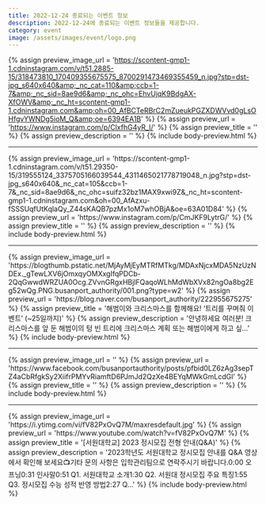 ```yaml
---
title: 2022-12-24 종료되는 이벤트 정보
description: 2022-12-24에 종료되는 이벤트 정보들을 제공합니다.
category: event
image: /assets/images/event/logo.png
---
```

{% assign preview_image_url = 'https://scontent-gmp1-1.cdninstagram.com/v/t51.2885-15/318473810_170409355675575_8700291473469355459_n.jpg?stp=dst-jpg_s640x640&amp;_nc_cat=110&amp;ccb=1-7&amp;_nc_sid=8ae9d6&amp;_nc_ohc=EhvUjqK9BdgAX-XfOWV&amp;_nc_ht=scontent-gmp1-1.cdninstagram.com&amp;oh=00_AfBCTeRBrC2mZueukPGZXDWVvd0gLsOHfgvYWNDg5ioM_Q&amp;oe=6394EA1B' %}
{% assign preview_url = 'https://www.instagram.com/p/ClxfhG4yR_I/' %}
{% assign preview_title = '' %}
{% assign preview_description = '' %}
{% include body-preview.html %}
<hr>{% assign preview_image_url = 'https://scontent-gmp1-1.cdninstagram.com/v/t51.29350-15/319555124_3375705166039544_4311465021778719048_n.jpg?stp=dst-jpg_s640x640&amp;_nc_cat=105&amp;ccb=1-7&amp;_nc_sid=8ae9d6&amp;_nc_ohc=suifz32bz1MAX9xwi9Z&amp;_nc_ht=scontent-gmp1-1.cdninstagram.com&amp;oh=00_AfAzxu-fSSSUqfUtKqlaQy_Z44sKAQB7pzMx1oM7whOBjA&amp;oe=63A01D84' %}
{% assign preview_url = 'https://www.instagram.com/p/CmJKF9LytrG/' %}
{% assign preview_title = '' %}
{% assign preview_description = '' %}
{% include body-preview.html %}
<hr>{% assign preview_image_url = 'https://blogthumb.pstatic.net/MjAyMjEyMTRfMTkg/MDAxNjcxMDA5NzUzNDEx._gTewLXV6jOmxqyOMXxgIfqPDCb-2QqGwwdWRZUA0Ocg.ZVvnGRgxHBjlFQaqoWLhMdWbXVx82ngOa8bg2Eg52wQg.PNG.busanport_authority/001.png?type=w2' %}
{% assign preview_url = 'https://blog.naver.com/busanport_authority/222955675275' %}
{% assign preview_title = '해범이와 크리스마스를 함께해요! &lsquo;트리를 꾸며줘 이벤트&rsquo; (~25일까지)' %}
{% assign preview_description = '안녕하세요 여러분! 크리스마스를 앞 둔 해범이의 텅 빈 트리에 크리스마스 계획 또는 해범이에게 하고 싶...' %}
{% include body-preview.html %}
<hr>{% assign preview_image_url = '' %}
{% assign preview_url = 'https://www.facebook.com/busanportauthority/posts/pfbid0LZ6zAg3sepTZ4aCbRfgkSy2XiifrPMYvRiamftD6PJmJd2QzXe4BEYqMWkGmLcdGl' %}
{% assign preview_title = '' %}
{% assign preview_description = '' %}
{% include body-preview.html %}
<hr>{% assign preview_image_url = 'https://i.ytimg.com/vi/fV82PxOvQ7M/maxresdefault.jpg' %}
{% assign preview_url = 'https://www.youtube.com/watch?v=fV82PxOvQ7M' %}
{% assign preview_title = '[서원대학교] 2023 정시모집 전형 안내(Q&amp;A)' %}
{% assign preview_description = '2023학년도 서원대학교 정시모집 안내를 Q&amp;A 영상에서 확인해 보세요📺기타 문의 사항은 입학관리팀으로 연락주시기 바랍니다.0:00 오프닝0:31 인사말0:51 Q1. 서원대학교 소개1:30 Q2. 서원대 정시모집 주요 특징1:55 Q3. 정시모집 수능 성적 반영 방법2:27 Q...' %}
{% include body-preview.html %}